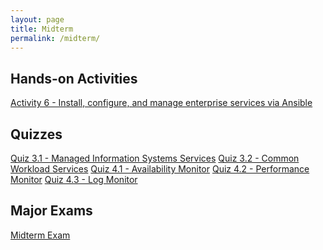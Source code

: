 ```yaml
---
layout: page
title: Midterm
permalink: /midterm/
---
```


## Hands-on Activities
[Activity 6 - Install, configure, and manage enterprise services via Ansible]()

## Quizzes
[Quiz 3.1 - Managed Information Systems Services]()
[Quiz 3.2 - Common Workload Services]()
[Quiz 4.1 - Availability Monitor]()
[Quiz 4.2 - Performance Monitor]()
[Quiz 4.3 - Log Monitor]()

## Major Exams
[Midterm Exam]()

